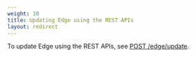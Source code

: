 ```yaml
---
weight: 10
title: Updating Edge using the REST APIs
layout: redirect
---
```


To update Edge using the REST APIs, see [POST /edge/update](https://cumulocity.com/api/edge/10.17.0/#tag/Update).
